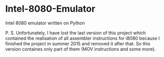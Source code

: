 # Intel-8080-Emulator
Intel 8080 emulator written on Python

P. S. Unfortunately, I have lost the last version of this project which contained the realisation of all assembler instructions for i8080 because I finished the project in summer 2015 and removed it after that. So this version containes only part of them (MOV instructions and some more).
